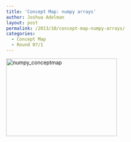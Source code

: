 ```yaml
---
title: 'Concept Map: numpy arrays'
author: Joshua Adelman
layout: post
permalink: /2013/10/concept-map-numpy-arrays/
categories:
  - Concept Map
  - Round 07/1
---
```

[<img class="alignnone size-medium wp-image-4854" alt="numpy_conceptmap" src="http://teaching.software-carpentry.org/wp-content/uploads/2013/10/numpy_conceptmap-300x209.jpg" width="300" height="209" />][1]

 [1]: http://teaching.software-carpentry.org/wp-content/uploads/2013/10/numpy_conceptmap.jpg